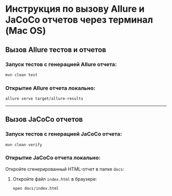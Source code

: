 # Инструкция по вызову Allure и JaCoCo отчетов через терминал (Mac OS)

## Вызов Allure тестов и отчетов

### Запуск тестов с генерацией Allure отчета:
```bash
mvn clean test
```

### Открытие Allure отчета локально:
```bash
allure serve target/allure-results
```

---

## Вызов JaCoCo отчетов

### Запуск тестов с генерацией JaCoCo отчета:
```bash
mvn clean verify
```

### Открытие JaCoCo отчета локально:
Откройте сгенерированный HTML-отчет в папке `docs`:

1. Откройте файл `index.html` в браузере:
   ```bash
   open docs/index.html
   ```
